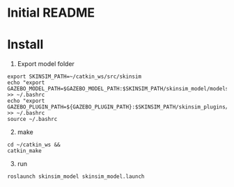 # Initial README

# Install

1. Export model folder
~~~~
export SKINSIM_PATH=~/catkin_ws/src/skinsim
echo "export GAZEBO_MODEL_PATH=$GAZEBO_MODEL_PATH:$SKINSIM_PATH/skinsim_model/models" >> ~/.bashrc
echo "export GAZEBO_PLUGIN_PATH=${GAZEBO_PLUGIN_PATH}:$SKINSIM_PATH/skinsim_plugins/build" >> ~/.bashrc
source ~/.bashrc
~~~~


2. make
~~~~
cd ~/catkin_ws &&
catkin_make
~~~~


3. run
~~~~
roslaunch skinsim_model skinsim_model.launch
~~~~